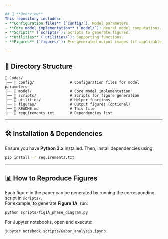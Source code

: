 ```yaml
---

## 📖 **Overview**
This repository includes:
- **Configuration files** (`config/`): Model parameters.
- **Core model implementation** (`model/`): Neural model computations.
- **Scripts** (`scripts/`): Scripts to generate figures.
- **Utilities** (`utilities/`): Supporting functions.
- **Figures** (`figures/`): Pre-generated output images (if applicable).

---
```


## 📂 **Directory Structure**
```
📁 Codes/
│── 📁 config/                # Configuration files for model parameters
│── 📁 model/                 # Core model implementation
│── 📁 scripts/               # Scripts for figure generation
│── 📁 utilities/             # Helper functions
│── 📁 figures/               # Output figures (optional)
│── 📄 README.md              # This file
│── 📄 requirements.txt       # Dependencies list
```

---

## 🛠 **Installation & Dependencies**
Ensure you have **Python 3.x** installed. Then, install dependencies using:

```bash
pip install -r requirements.txt
```

---

## 📊 **How to Reproduce Figures**
Each figure in the paper can be generated by running the corresponding script in `scripts/`.  
For example, to generate **Figure 1A**, run:

```bash
python scripts/fig1A_phase_diagram.py
```

For Jupyter notebooks, open and execute:

```bash
jupyter notebook scripts/Gabor_analysis.ipynb
```


